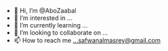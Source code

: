 - 👋 Hi, I’m @AboZaabal
- 👀 I’m interested in ...
- 🌱 I’m currently learning ...
- 💞️ I’m looking to collaborate on ...
- 📫 How to reach me ...safwanalmasrey@gmail.com

<!---
AboZaabal/AboZaabal is a ✨ special ✨ repository because its `README.md` (this file) appears on your GitHub profile.
You can click the Preview link to take a look at your changes.
--->
